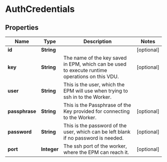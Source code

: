 
# AuthCredentials

## Properties
Name | Type | Description | Notes
------------ | ------------- | ------------- | -------------
**id** | **String** |  |  [optional]
**key** | **String** | The name of the key saved in EPM, which can be used to execute runtime operations on this VDU. |  [optional]
**user** | **String** | This is the user, which the EPM will use when trying to ssh in to the Worker. | 
**passphrase** | **String** | This is the Passphrase of the Key provided for connecting to the Worker. |  [optional]
**password** | **String** | This is the password of the user, which can be left blank if no password is needed. |  [optional]
**port** | **Integer** | The ssh port of the worker, where the EPM can reach it. |  [optional]



